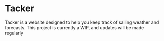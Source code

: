 # Tacker

Tacker is a website designed to help you keep track of sailing weather and forecasts. This project is currently a WIP, and updates will be made regularly
